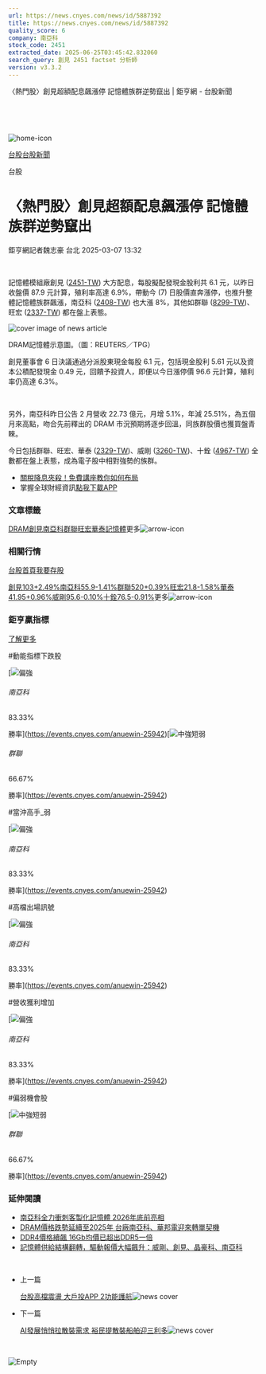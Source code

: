 ```yaml
---
url: https://news.cnyes.com/news/id/5887392
title: https://news.cnyes.com/news/id/5887392
quality_score: 6
company: 南亞科
stock_code: 2451
extracted_date: 2025-06-25T03:45:42.832060
search_query: 創見 2451 factset 分析師
version: v3.3.2
---
```


〈熱門股〉創見超額配息飆漲停 記憶體族群逆勢竄出 | 鉅亨網 - 台股新聞

‌

‌

![home-icon](/assets/icons/breadCrumb/symbol-icon-home.svg)

[台股](/news/cat/tw_stock)[台股新聞](/news/cat/tw_stock_news)

台股

# 〈熱門股〉創見超額配息飆漲停 記憶體族群逆勢竄出

鉅亨網記者魏志豪 台北 2025-03-07 13:32

‌

記憶體模組廠創見 ([2451-TW](https://www.cnyes.com/twstock/2451)) 大方配息，每股擬配發現金股利共 6.1 元，以昨日收盤價 87.9 元計算，殖利率高達 6.9%，帶動今 (7) 日股價直奔漲停，也推升整體記憶體族群飆漲，南亞科 ([2408-TW](https://www.cnyes.com/twstock/2408)) 也大漲 8%，其他如群聯 ([8299-TW](https://www.cnyes.com/twstock/8299))、旺宏 ([2337-TW](https://www.cnyes.com/twstock/2337)) 都在盤上表態。

![cover image of news article](/_next/image?url=https%3A%2F%2Fcimg.cnyes.cool%2Fprod%2Fnews%2F5887392%2Fl%2Faf830a1dfc10fbef2bbf27671daa53aa.jpg&w=3840&q=75)

DRAM記憶體示意圖。（圖：REUTERS／TPG）

創見董事會 6 日決議通過分派股東現金每股 6.1 元，包括現金股利 5.61 元以及資本公積配發現金 0.49 元，回饋予投資人，即便以今日漲停價 96.6 元計算，殖利率仍高達 6.3%。

‌

另外，南亞科昨日公告 2 月營收 22.73 億元，月增 5.1%，年減 25.51%，為五個月來高點，吻合先前釋出的 DRAM 市況預期將逐步回溫，同族群股價也獲買盤青睞。

今日包括群聯、旺宏、華泰 ([2329-TW](https://www.cnyes.com/twstock/2329))、威剛 ([3260-TW](https://www.cnyes.com/twstock/3260))、十銓 ([4967-TW](https://www.cnyes.com/twstock/4967)) 全數都在盤上表態，成為電子股中相對強勢的族群。

* [關稅降息夾殺！免費講座教你如何布局](https://www.rsc.com.tw/Cnyes_RSC/SeminarBooking2025InvestmentOutlook.aspx?utm_source=anue&utm_medium=usstocks_end)
* 掌握全球財經資訊[點我下載APP](http://www.cnyes.com/app/?utm_source=mweb&utm_medium=HamMenuBanner&utm_campaign=fixed&utm_content=entr)

### 文章標籤

[DRAM](https://news.cnyes.com/tag/DRAM "DRAM")[創見](https://news.cnyes.com/tag/創見 "創見")[南亞科](https://news.cnyes.com/tag/南亞科 "南亞科")[群聯](https://news.cnyes.com/tag/群聯 "群聯")[旺宏](https://news.cnyes.com/tag/旺宏 "旺宏")[華泰](https://news.cnyes.com/tag/華泰 "華泰")[記憶體](https://news.cnyes.com/tag/記憶體 "記憶體")更多![arrow-icon](/assets/icons/arrows/arrow-down.svg)

### 相關行情

[台股首頁](https://www.cnyes.com/twstock)[我要存股](https://supr.link/8OHaU)

[創見103+2.49%](https://www.cnyes.com/twstock/2451)[南亞科55.9-1.41%](https://www.cnyes.com/twstock/2408)[群聯520+0.39%](https://www.cnyes.com/twstock/8299)[旺宏21.8-1.58%](https://www.cnyes.com/twstock/2337)[華泰41.95+0.96%](https://www.cnyes.com/twstock/2329)[威剛95.6-0.10%](https://www.cnyes.com/twstock/3260)[十銓76.5-0.91%](https://www.cnyes.com/twstock/4967)更多![arrow-icon](/assets/icons/arrows/arrow-down.svg)

### 鉅亨贏指標

[了解更多](https://events.cnyes.com/anuewin-25942)

#動能指標下跌股

[![偏強](/assets/icons/win-indicator/long.svg)

###### 南亞科

83.33%

勝率](https://events.cnyes.com/anuewin-25942)[![中強短弱](/assets/icons/win-indicator/long-to-short.svg)

###### 群聯

66.67%

勝率](https://events.cnyes.com/anuewin-25942)

#當沖高手\_弱

[![偏強](/assets/icons/win-indicator/long.svg)

###### 南亞科

83.33%

勝率](https://events.cnyes.com/anuewin-25942)

#高檔出場訊號

[![偏強](/assets/icons/win-indicator/long.svg)

###### 南亞科

83.33%

勝率](https://events.cnyes.com/anuewin-25942)

#營收獲利增加

[![偏強](/assets/icons/win-indicator/long.svg)

###### 南亞科

83.33%

勝率](https://events.cnyes.com/anuewin-25942)

#偏弱機會股

[![中強短弱](/assets/icons/win-indicator/long-to-short.svg)

###### 群聯

66.67%

勝率](https://events.cnyes.com/anuewin-25942)

### 延伸閱讀

* [南亞科全力衝刺客製化記憶體 2026年底前亮相](/news/id/5874526)
* [DRAM價格跌勢延續至2025年 台廠南亞科、華邦電迎來轉單契機](/news/id/5864476)
* [DDR4價格續飆 16Gb均價已超出DDR5一倍](/news/id/6034193)
* [記憶體供給結構翻轉，驅動報價大幅飆升：威剛、創見、晶豪科、南亞科](/news/id/6031750)

‌

* 上一篇

  [台股高檔震盪 大戶投APP 2功能護航](/news/id/5887893)![news cover](https://cimg.cnyes.cool/prod/news/5887893/m/444783d563e34106089b8fcb239c9ea9.jpg)
* 下一篇

  [AI發展悄悄拉散裝需求 裕民提散裝船舶迎三利多](/news/id/5887242)![news cover](https://cimg.cnyes.cool/prod/news/5887242/m/829fc6d08ff97ac910939c8349f0fc08.jpg)

‌

![Empty](/assets/icons/skeleton/empty-image.svg)

‌
